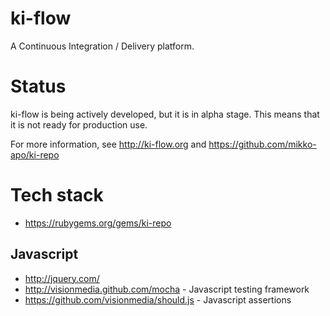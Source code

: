 # ki-flow

A Continuous Integration / Delivery platform.

# Status

ki-flow is being actively developed, but it is in alpha stage. This means that it is not ready for production use.

For more information, see http://ki-flow.org and https://github.com/mikko-apo/ki-repo

# Tech stack

* https://rubygems.org/gems/ki-repo

## Javascript
* http://jquery.com/
* http://visionmedia.github.com/mocha - Javascript testing framework
* https://github.com/visionmedia/should.js - Javascript assertions